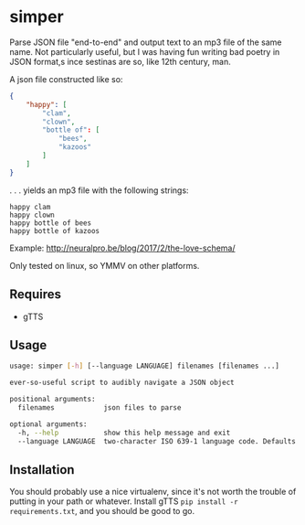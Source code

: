 # simper
Parse JSON file "end-to-end" and output text to an mp3 file of the same name. Not particularly useful, but I was having fun writing bad poetry in JSON format,s ince sestinas are so, like 12th century, man.

A json file constructed like so:

```json
{
	"happy": [
		"clam",
		"clown",
		"bottle of": [
			"bees",
			"kazoos"
		]
	]
}
```
. . . yields an mp3 file with the following strings:

```
happy clam
happy clown
happy bottle of bees
happy bottle of kazoos
```

Example: http://neuralpro.be/blog/2017/2/the-love-schema/

Only tested on linux, so YMMV on other platforms.

## Requires 
- gTTS

## Usage
```bash
usage: simper [-h] [--language LANGUAGE] filenames [filenames ...]

ever-so-useful script to audibly navigate a JSON object

positional arguments:
  filenames            json files to parse

optional arguments:
  -h, --help           show this help message and exit
  --language LANGUAGE  two-character ISO 639-1 language code. Defaults to "en"

```

## Installation
You should probably use a nice virtualenv, since it's not worth the trouble of putting in your path or whatever. Install gTTS ```pip install -r requirements.txt```, and you should be good to go.
